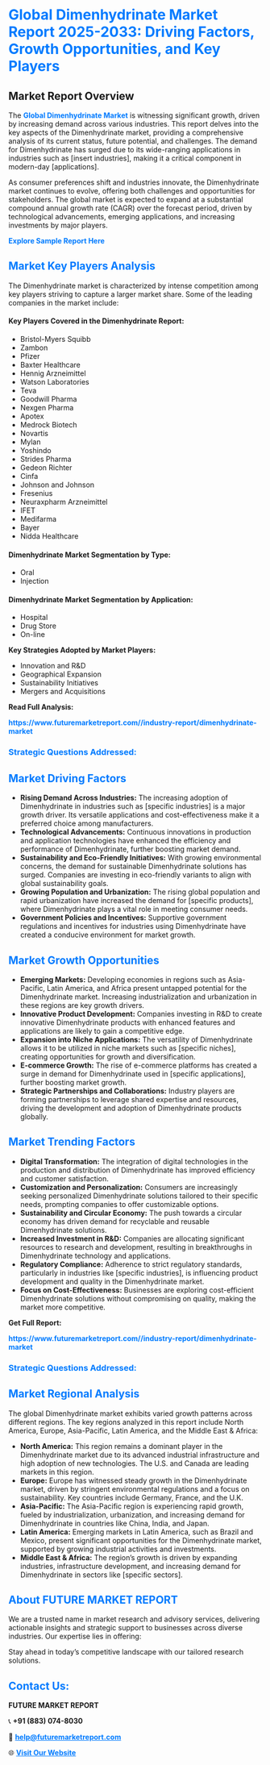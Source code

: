 <h1 style="color: #007BFF;">Global Dimenhydrinate Market Report 2025-2033: Driving Factors, Growth Opportunities, and Key Players</h1>

<section id="overview">
<h2>Market Report Overview</h2>
<p>The <a href="https://www.futuremarketreport.com//industry-report/dimenhydrinate-market" style="color: #007BFF; text-decoration: none;"><strong>Global Dimenhydrinate Market</strong></a> is witnessing significant growth, driven by increasing demand across various industries. This report delves into the key aspects of the Dimenhydrinate market, providing a comprehensive analysis of its current status, future potential, and challenges. The demand for Dimenhydrinate has surged due to its wide-ranging applications in industries such as [insert industries], making it a critical component in modern-day [applications].</p>
<p>As consumer preferences shift and industries innovate, the Dimenhydrinate market continues to evolve, offering both challenges and opportunities for stakeholders. The global market is expected to expand at a substantial compound annual growth rate (CAGR) over the forecast period, driven by technological advancements, emerging applications, and increasing investments by major players.</p>
</section>

<section id="overview">
<p><a href="https://www.futuremarketreport.com//request-sample/reportId=77904" style="color: #007BFF; text-decoration: none;"><strong>Explore Sample Report Here</strong></a></p>
</section>

<section id="key-players">
<h2 style="color: #007BFF;">Market Key Players Analysis</h2>
<p>The Dimenhydrinate market is characterized by intense competition among key players striving to capture a larger market share. Some of the leading companies in the market include:</p>
<h4>Key Players Covered in the Dimenhydrinate Report:</h4>
<ul><li>Bristol-Myers Squibb</li><li>Zambon</li><li>Pfizer</li><li>Baxter Healthcare</li><li>Hennig Arzneimittel</li><li>Watson Laboratories</li><li>Teva</li><li>Goodwill Pharma</li><li>Nexgen Pharma</li><li>Apotex</li><li>Medrock Biotech</li><li>Novartis</li><li>Mylan</li><li>Yoshindo</li><li>Strides Pharma</li><li>Gedeon Richter</li><li>Cinfa</li><li>Johnson and Johnson</li><li>Fresenius</li><li>Neuraxpharm Arzneimittel</li><li>IFET</li><li>Medifarma</li><li>Bayer</li><li>Nidda Healthcare</li></ul>
<h4>Dimenhydrinate Market Segmentation by Type:</h4>
<ul><li>Oral</li><li>Injection</li></ul>

<h4>Dimenhydrinate Market Segmentation by Application:</h4>
<ul><li>Hospital</li><li>Drug Store</li><li>On-line</li></ul>
<p><strong>Key Strategies Adopted by Market Players:</strong></p>
<ul>
<li>Innovation and R&D</li>
<li>Geographical Expansion</li>
<li>Sustainability Initiatives</li>
<li>Mergers and Acquisitions</li>
</ul>
</section>

<section>
<p><strong>Read Full Analysis: </strong></p><a href="https://www.futuremarketreport.com//industry-report/dimenhydrinate-market" style="color: #007BFF; text-decoration: none;"><strong>https://www.futuremarketreport.com//industry-report/dimenhydrinate-market</strong></a>
<h3 style="color: #007BFF;">Strategic Questions Addressed:</h3>
</section>

<section id="driving-factors">
<h2 style="color: #007BFF;">Market Driving Factors</h2>
<ul>
<li><strong>Rising Demand Across Industries:</strong> The increasing adoption of Dimenhydrinate in industries such as [specific industries] is a major growth driver. Its versatile applications and cost-effectiveness make it a preferred choice among manufacturers.</li>
<li><strong>Technological Advancements:</strong> Continuous innovations in production and application technologies have enhanced the efficiency and performance of Dimenhydrinate, further boosting market demand.</li>
<li><strong>Sustainability and Eco-Friendly Initiatives:</strong> With growing environmental concerns, the demand for sustainable Dimenhydrinate solutions has surged. Companies are investing in eco-friendly variants to align with global sustainability goals.</li>
<li><strong>Growing Population and Urbanization:</strong> The rising global population and rapid urbanization have increased the demand for [specific products], where Dimenhydrinate plays a vital role in meeting consumer needs.</li>
<li><strong>Government Policies and Incentives:</strong> Supportive government regulations and incentives for industries using Dimenhydrinate have created a conducive environment for market growth.</li>
</ul>
</section>

<section id="growth-opportunities">
<h2 style="color: #007BFF;">Market Growth Opportunities</h2>
<ul>
<li><strong>Emerging Markets:</strong> Developing economies in regions such as Asia-Pacific, Latin America, and Africa present untapped potential for the Dimenhydrinate market. Increasing industrialization and urbanization in these regions are key growth drivers.</li>
<li><strong>Innovative Product Development:</strong> Companies investing in R&D to create innovative Dimenhydrinate products with enhanced features and applications are likely to gain a competitive edge.</li>
<li><strong>Expansion into Niche Applications:</strong> The versatility of Dimenhydrinate allows it to be utilized in niche markets such as [specific niches], creating opportunities for growth and diversification.</li>
<li><strong>E-commerce Growth:</strong> The rise of e-commerce platforms has created a surge in demand for Dimenhydrinate used in [specific applications], further boosting market growth.</li>
<li><strong>Strategic Partnerships and Collaborations:</strong> Industry players are forming partnerships to leverage shared expertise and resources, driving the development and adoption of Dimenhydrinate products globally.</li>
</ul>
</section>

<section id="trending-factors">
<h2 style="color: #007BFF;">Market Trending Factors</h2>
<ul>
<li><strong>Digital Transformation:</strong> The integration of digital technologies in the production and distribution of Dimenhydrinate has improved efficiency and customer satisfaction.</li>
<li><strong>Customization and Personalization:</strong> Consumers are increasingly seeking personalized Dimenhydrinate solutions tailored to their specific needs, prompting companies to offer customizable options.</li>
<li><strong>Sustainability and Circular Economy:</strong> The push towards a circular economy has driven demand for recyclable and reusable Dimenhydrinate solutions.</li>
<li><strong>Increased Investment in R&D:</strong> Companies are allocating significant resources to research and development, resulting in breakthroughs in Dimenhydrinate technology and applications.</li>
<li><strong>Regulatory Compliance:</strong> Adherence to strict regulatory standards, particularly in industries like [specific industries], is influencing product development and quality in the Dimenhydrinate market.</li>
<li><strong>Focus on Cost-Effectiveness:</strong> Businesses are exploring cost-efficient Dimenhydrinate solutions without compromising on quality, making the market more competitive.</li>
</ul>
</section>

<section>
<p><strong>Get Full Report: </strong></p><a href="https://www.futuremarketreport.com//industry-report/dimenhydrinate-market" style="color: #007BFF; text-decoration: none;"><strong>https://www.futuremarketreport.com//industry-report/dimenhydrinate-market</strong></a>
<h3 style="color: #007BFF;">Strategic Questions Addressed:</h3>
</section>


<section id="regional-analysis">
<h2 style="color: #007BFF;">Market Regional Analysis</h2>
<p>The global Dimenhydrinate market exhibits varied growth patterns across different regions. The key regions analyzed in this report include North America, Europe, Asia-Pacific, Latin America, and the Middle East & Africa:</p>
<ul>
<li><strong>North America:</strong> This region remains a dominant player in the Dimenhydrinate market due to its advanced industrial infrastructure and high adoption of new technologies. The U.S. and Canada are leading markets in this region.</li>
<li><strong>Europe:</strong> Europe has witnessed steady growth in the Dimenhydrinate market, driven by stringent environmental regulations and a focus on sustainability. Key countries include Germany, France, and the U.K.</li>
<li><strong>Asia-Pacific:</strong> The Asia-Pacific region is experiencing rapid growth, fueled by industrialization, urbanization, and increasing demand for Dimenhydrinate in countries like China, India, and Japan.</li>
<li><strong>Latin America:</strong> Emerging markets in Latin America, such as Brazil and Mexico, present significant opportunities for the Dimenhydrinate market, supported by growing industrial activities and investments.</li>
<li><strong>Middle East & Africa:</strong> The region’s growth is driven by expanding industries, infrastructure development, and increasing demand for Dimenhydrinate in sectors like [specific sectors].</li>
</ul>
</section>

<footer>
<h2 style="color: #007BFF;">About FUTURE MARKET REPORT</h2>
<p>We are a trusted name in market research and advisory services, delivering actionable insights and strategic support to businesses across diverse industries. Our expertise lies in offering:</p>

<p>Stay ahead in today’s competitive landscape with our tailored research solutions.</p>

<h2 style="color: #007BFF;">Contact Us:</h2>
<p><strong>FUTURE MARKET REPORT</strong></p>
<p>📞 <strong>+91 (883) 074-8030</strong></p>
<p>📧 <strong><a href="mailto:help@futuremarketreport.com" style="color: #007BFF;">help@futuremarketreport.com</a></strong></p>
<p>🌐 <strong><a href="https://www.futuremarketreport.com/" style="color: #007BFF;">Visit Our Website</a></strong></p>
</footer>